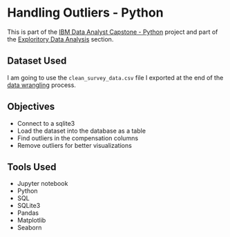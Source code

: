 # Handling Outliers - Python

<p>This is part of the <a href = 'https://github.com/FaiLuReH3Ro/IBM-DataAnalyst-Capstone'>IBM Data Analyst Capstone - Python</a> project and part of the <a href = 'https://github.com/FaiLuReH3Ro/IBM-DA-Capstone-Py?tab=readme-ov-file#exploratory-data'>Exploritory Data Analysis</a> section.</p>

## Dataset Used

I am going to use the `clean_survey_data.csv` file I exported at the end of the [data wrangling](https://github.com/FaiLuReH3Ro/DataWrangling-Py) process.

## Objectives

* Connect to a sqlite3
* Load the dataset into the database as a table
* Find outliers in the compensation columns
* Remove outliers for better visualizations 

## Tools Used

* Jupyter notebook
* Python
* SQL
* SQLite3
* Pandas
* Matplotlib
* Seaborn

